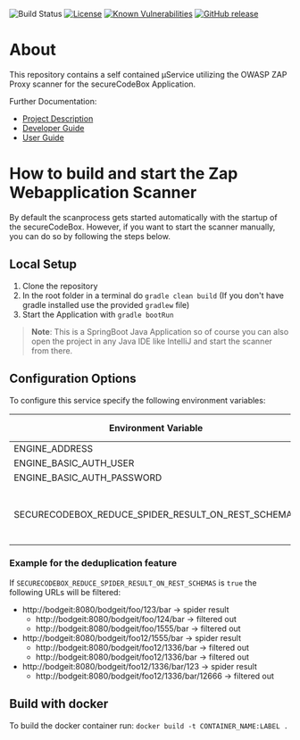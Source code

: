 ![Build Status](https://travis-ci.com/secureCodeBox/scanner-webapplication-zap.svg?token=2Rsf2E9Bq3FduSxRf6tz&branch=develop)
[![License](https://img.shields.io/badge/License-Apache%202.0-blue.svg)](https://opensource.org/licenses/Apache-2.0)
[![Known Vulnerabilities](https://snyk.io/test/github/secureCodeBox/scanner-webapplication-zap/badge.svg)](https://snyk.io/test/github/secureCodeBox/scanner-webapplication-zap)
[![GitHub release](https://img.shields.io/github/release/secureCodeBox/scanner-webapplication-zap.svg)](https://github.com/secureCodeBox/scanner-webapplication-zap/releases/latest)

# About
This repository contains a self contained µService utilizing the OWASP ZAP Proxy scanner for the secureCodeBox Application.

Further Documentation:
* [Project Description][scb-project]
* [Developer Guide][scb-developer-guide]
* [User Guide][scb-user-guide]

# How to build and start the Zap Webapplication Scanner

By default the scanprocess gets started automatically with the startup of the secureCodeBox. However, if you want to start the scanner manually, you can do so by following the steps below.

## Local Setup

1. Clone the repository
2. In the root folder in a terminal do `gradle clean build` (If you don't have gradle installed use the provided `gradlew` file)
3. Start the Application with `gradle bootRun`

>**Note**: This is a SpringBoot Java Application so of course you can also open the project in any Java IDE like IntelliJ and start the scanner from there.

## Configuration Options

To configure this service specify the following environment variables:

| Environment Variable       | Value Example         | Description          |
| -------------------------- | --------------------- |--------------------- |
| ENGINE_ADDRESS             | http://engine         |                      |
| ENGINE_BASIC_AUTH_USER     | username              |                      |
| ENGINE_BASIC_AUTH_PASSWORD | 123456                |                      |
| SECURECODEBOX_REDUCE_SPIDER_RESULT_ON_REST_SCHEMAS | true/false | Enables a deduplication feature to filter identical URLs |

### Example for the deduplication feature
If `SECURECODEBOX_REDUCE_SPIDER_RESULT_ON_REST_SCHEMAS` is `true` the following URLs will be filtered:
- http://bodgeit:8080/bodgeit/foo/123/bar -> spider result
  - http://bodgeit:8080/bodgeit/foo/124/bar -> filtered out
  - http://bodgeit:8080/bodgeit/foo/1555/bar -> filtered out
- http://bodgeit:8080/bodgeit/foo12/1555/bar -> spider result
  - http://bodgeit:8080/bodgeit/foo12/1336/bar -> filtered out  
  - http://bodgeit:8080/bodgeit/foo12/1336/bar -> filtered out  
- http://bodgeit:8080/bodgeit/foo12/1336/bar/123 -> spider result
  - http://bodgeit:8080/bodgeit/foo12/1336/bar/12666 -> filtered out


## Build with docker

To build the docker container run: `docker build -t CONTAINER_NAME:LABEL .`


[scb-project]:              https://github.com/secureCodeBox/secureCodeBox
[scb-developer-guide]:      https://github.com/secureCodeBox/secureCodeBox/blob/develop/docs/developer-guide/README.md
[scb-developer-guidelines]: https://github.com/secureCodeBox/secureCodeBox/blob/develop/docs/developer-guide/README.md#guidelines
[scb-user-guide]:           https://github.com/secureCodeBox/secureCodeBox/tree/develop/docs/user-guide
